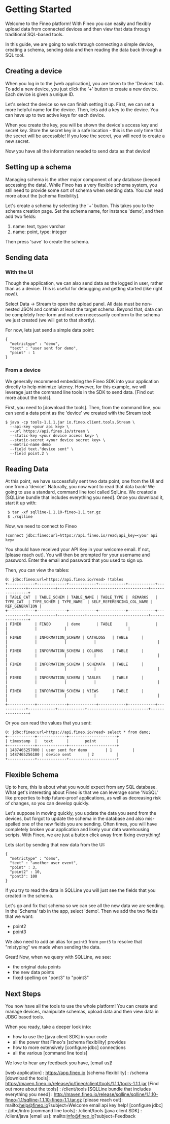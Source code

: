 # Getting Started

Welcome to the Fineo platform! With Fineo you can easily and flexibly upload data from connected 
devices and then view that data through traditional SQL-based tools.

In this guide, we are going to walk through connecting a simple device, creating a schema, 
sending data and then reading the data back through a SQL tool.

 
## Creating a device

When you log in to the [web application], you are taken to the 'Devices' tab. To add a new 
device, you just click the '+' button to create a new device. Each device is given a unique ID.

Let's select the device so we can finish setting it up. First, we can set a more helpful name for
 the device. Then, lets add a key to the device. You can have up to two active keys for each device.
 
 When you create the key, you will be shown the device's access key and secret key. Store the 
 secret key in a safe location - this is the only time that the secret will be accessible! If you
  lose the secret, you will need to create a new secret.

Now you have all the information needed to send data as that device!

## Setting up a schema
 
Managing schema is the other major component of any database (beyond accessing the data). While 
Fineo has a very flexible schema system, you still need to provide some sort of schema when 
sending data. You can read more about the [schema flexibility].
 
Let's create a schema by selecting the '+' button. This takes you to the schema creation page. 
Set the schema name, for instance 'demo', and then add two fields:

 1. name: text, type: varchar
 2. name: point, type: integer

Then press 'save' to create the schema.

## Sending data

### With the UI

Though the application, we can also send data as the logged in user, rather than as a device. 
This is useful for debugging and getting started (like right now!). 

Select Data -> Stream to open the upload panel. All data must be non-nested JSON and contain at 
least the target schema. Beyond that, data can be completely free-form and not even necessarily 
conform to the schema we just created (we will get to that shortly).
 
For now, lets just send a simple data point:

```
{
  "metrictype" : "demo",
  "text" : "user sent for demo",
  "point" : 1
}
```

### From a device

We generally recommend embedding the Fineo SDK into your application directly to help minimize 
latency. However, for this example, we will leverage just the command line tools in the SDK to 
send data. [Find out more about the tools].

First, you need to [download the tools]. Then, from the command line, you can send a data point 
as the 'device' we created with the Stream tool:
 
```
$ java -cp tools-1.1.1.jar io.fineo.client.tools.Stream \
  --api-key <your api key> \
  --url https://api.fineo.io/stream \
  --static-key <your device access key> \
  --static-secret <your device secret key> \
  --metric-name demo
  --field text."device sent" \
  --field point.2 \
```

## Reading Data

At this point, we have successfully sent two data point, one from the UI and one from a 'device'.
Naturally, you now want to read that data back! We going to use a  standard, command line tool 
called SqlLine. We created a [SQLLine bundle that includes everything you need]. Once you 
download it, start it up with:

```
 $ tar -xf sqlline-1.1.10-fineo-1.1.tar.gz
 $ ./sqlline
```

Now, we need to connect to Fineo

```
!connect jdbc:fineo:url=https://api.fineo.io/read;api_key=<your api key>
```

You should have received your API Key in your welcome email. If not, [please reach out]. You will
 then be prompted for your username and password. Enter the email and password that you used to 
 sign up.
 
 Then, you can view the tables:
 
 ```
 0: jdbc:fineo:url=https://api.fineo.io/read> !tables
+------------+-------------+------------+------------+------------+------------+------------+------------+---------------------------+----------------+
| TABLE_CAT  | TABLE_SCHEM | TABLE_NAME | TABLE_TYPE |  REMARKS   |  TYPE_CAT  | TYPE_SCHEM | TYPE_NAME  | SELF_REFERENCING_COL_NAME | REF_GENERATION |
+------------+-------------+------------+------------+------------+------------+------------+------------+---------------------------+----------------+
| FINEO      | FINEO       | demo       | TABLE      |            |            |            |            |                           |                |
| FINEO      | INFORMATION_SCHEMA | CATALOGS   | TABLE      |            |            |            |            |                           |                |
| FINEO      | INFORMATION_SCHEMA | COLUMNS    | TABLE      |            |            |            |            |                           |                |
| FINEO      | INFORMATION_SCHEMA | SCHEMATA   | TABLE      |            |            |            |            |                           |                |
| FINEO      | INFORMATION_SCHEMA | TABLES     | TABLE      |            |            |            |            |                           |                |
| FINEO      | INFORMATION_SCHEMA | VIEWS      | TABLE      |            |            |            |            |                           |                |
+------------+-------------+------------+------------+------------+------------+------------+------------+---------------------------+----------------+ 
```

Or you can read the values that you sent:

```
0: jdbc:fineo:url=https://api.fineo.io/read> select * from demo;
+------------+-------------+---------------------+
| timestamp  |   text      |       point         |
+------------+-------------+---------------------+
| 1487465257000 | user sent for demo        | 1         |
| 1487465256100 | device sent       | 2          |
+------------+-------------+---------------------+
```

## Flexible Schema

Up to here, this is about what you would expect from any SQL database. What get's interesting 
about Fineo is that we can leverage some 'NoSQL' like properties to help future-proof 
applications, as well as decreasing risk of changes, so you can develop quickly.

Let's suppose in moving quickly, you update the data you send from the devices, but forgot to 
update the schema in the database and also mis-spelled one of the new fields you are sending. 
Often times, you will have completely broken your application and likely your data warehousing 
scripts. With Fineo, we are just a button click away from fixing everything!

Lets start by sending that new data from the UI:

```
{
  "metrictype" : "demo",
  "text" : "another user event",
  "point" : 3,
  "point2" : 10,
  "pont3": 100
}
```


If you try to read the data in SQLLine you will just see the fields that you created in the schema.

Let's go and fix that schema so we can see all the new data we are sending. In the 'Schema' tab 
in the app, select 'demo'. Then we add the two fields that we want:

 * point2
 * point3

We also need to add an alias for ```point3``` from ```pont3``` to resolve that "mistyping" we 
made when sending the data.

Great! Now, when we query with SQLLine, we see:
 * the original data points
 * the new data points
 * fixed spelling on "pont3" to "point3"

## Next Steps

You now have all the tools to use the whole platform! You can create and manage devices, 
manipulate schemas, upload data and then view data in JDBC based tools. 

When you ready, take a deeper look into:
 * how to use the [java client SDK] in your code
 * all the power that Fineo's [schema flexibility] provides
 * how to more extensively [configure jdbc] connections
 * all the various [command line tools]

We love to hear any feedback you have, [email us]!

[web application] : https://app.fineo.io
[schema flexibility] : /schema
[download the tools]: https://maven.fineo.io/release/io/fineo/client/tools/1.1.1/tools-1.1.1.jar 
[Find out more about the tools] : /client/tools
[SQLLine bundle that includes everything you need] : http://maven.fineo.io/release/sqlline/sqlline/1.1.10-fineo-1.1/sqlline-1.1.10-fineo-1.1.tar.gz
[please reach out]: mailto:help@fineo.io?subject=Welcome email api key help!
[configure jdbc] : /jdbc/intro
[command line tools] : /client/tools
[java client SDK] : /client/java
[email us]: mailto:info@fineo.io?subject=Feedback
